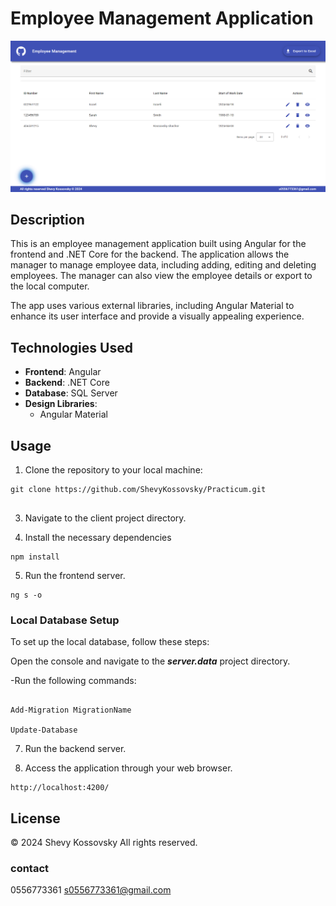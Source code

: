 # Employee Management Application

![Employee Management](/client/src/assets/screenShot.png)

## Description

This is an employee management application built using Angular for the frontend and .NET Core for the backend. The application allows the manager to manage employee data, including adding, editing and deleting employees. The manager can also view the employee details or export to the local computer.

The app uses various external libraries, including Angular Material to enhance its user interface and provide a visually appealing experience.


## Technologies Used

- **Frontend**: Angular
- **Backend**: .NET Core
- **Database**: SQL Server
- **Design Libraries**:
  - Angular Material


## Usage

1. Clone the repository to your local machine:

```
git clone https://github.com/ShevyKossovsky/Practicum.git
   
```

3. Navigate to the client project directory.

4. Install the necessary dependencies

```
npm install

```
5. Run the frontend server.

```
ng s -o

```    

### Local Database Setup

To set up the local database, follow these steps:

Open the console and navigate to the ***server.data*** project directory.

-Run the following commands:

```

Add-Migration MigrationName

Update-Database

```   
7. Run the backend server.

8. Access the application through your web browser.
   
```
http://localhost:4200/

```   

## License
© 2024 Shevy Kossovsky All rights reserved.

### contact
0556773361 s0556773361@gmail.com
